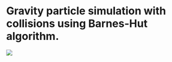 # Gravity particle simulation with collisions using Barnes-Hut algorithm.

![](https://github.com/Soawii/Gravity-particle-simulation/blob/master/result.gif)
